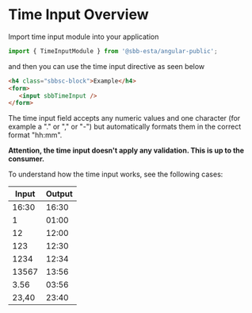 # Time Input Overview

Import time input module into your application

```ts
import { TimeInputModule } from '@sbb-esta/angular-public';
```
and then you can use the time input directive as seen below

```html
<h4 class="sbbsc-block">Example</h4>
<form>
   <input sbbTimeInput />
</form>
```
The time input field accepts any numeric values and one character (for example a "." or "," or "-") but automatically formats them in the correct format "hh:mm". <br/>

<b>Attention, the time input doesn't apply any validation. This is up to the consumer.</b>

To understand how the time input works, see the following cases:

| Input  | Output  |
|---|---|
|  16:30  |  16:30   |
| 1  | 01:00  |
| 12  |  12:00 |
| 123  | 12:30  |
| 1234  | 12:34  |
| 13567 | 13:56 |
| 3.56  | 03:56 |
| 23,40 | 23:40 |



 




